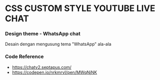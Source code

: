 # CSS CUSTOM STYLE YOUTUBE LIVE CHAT

### Design theme - WhatsApp chat

Desain dengan mengusung tema "WhatsApp" ala-ala

### Code Reference

- <a href="https://chatv2.septapus.com/">https://chatv2.septapus.com/</a>
- <a href="https://codepen.io/nrkmrvl/pen/MWqNjNK">https://codepen.io/nrkmrvl/pen/MWqNjNK</a>